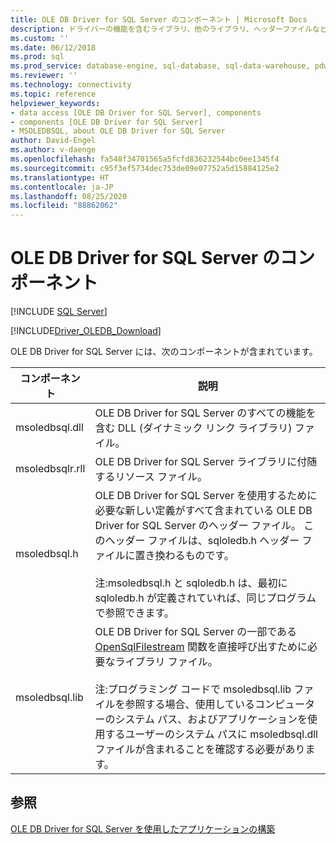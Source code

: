 ```yaml
---
title: OLE DB Driver for SQL Server のコンポーネント | Microsoft Docs
description: ドライバーの機能を含むライブラリ、他のライブラリ、ヘッダーファイルなど、OLE DB Driver for SQL Server のコンポーネントについて説明します。
ms.custom: ''
ms.date: 06/12/2018
ms.prod: sql
ms.prod_service: database-engine, sql-database, sql-data-warehouse, pdw
ms.reviewer: ''
ms.technology: connectivity
ms.topic: reference
helpviewer_keywords:
- data access [OLE DB Driver for SQL Server], components
- components [OLE DB Driver for SQL Server]
- MSOLEDBSQL, about OLE DB Driver for SQL Server
author: David-Engel
ms.author: v-daenge
ms.openlocfilehash: fa548f34701565a5fcfd836232544bc0ee1345f4
ms.sourcegitcommit: c95f3ef5734dec753de09e07752a5d15884125e2
ms.translationtype: HT
ms.contentlocale: ja-JP
ms.lasthandoff: 08/25/2020
ms.locfileid: "88862062"
---
```

# <a name="components-of-ole-db-driver-for-sql-server"></a>OLE DB Driver for SQL Server のコンポーネント
[!INCLUDE [SQL Server](../../../includes/applies-to-version/sql-asdb-asdbmi-asa-pdw.md)]

[!INCLUDE[Driver_OLEDB_Download](../../../includes/driver_oledb_download.md)]

  OLE DB Driver for SQL Server には、次のコンポーネントが含まれています。  

|コンポーネント|説明|  
|---------------|-----------------|  
|msoledbsql.dll|OLE DB Driver for SQL Server のすべての機能を含む DLL (ダイナミック リンク ライブラリ) ファイル。|  
|msoledbsqlr.rll|OLE DB Driver for SQL Server ライブラリに付随するリソース ファイル。|   
|msoledbsql.h|OLE DB Driver for SQL Server を使用するために必要な新しい定義がすべて含まれている OLE DB Driver for SQL Server のヘッダー ファイル。 このヘッダー ファイルは、sqloledb.h ヘッダー ファイルに置き換わるものです。<br /><br /> 注:msoledbsql.h と sqloledb.h は、最初に sqloledb.h が定義されていれば、同じプログラムで参照できます。|  
|msoledbsql.lib|OLE DB Driver for SQL Server の一部である [OpenSqlFilestream](../../../relational-databases/blob/access-filestream-data-with-opensqlfilestream.md) 関数を直接呼び出すために必要なライブラリ ファイル。<br /><br /> 注:プログラミング コードで msoledbsql.lib ファイルを参照する場合、使用しているコンピューターのシステム パス、およびアプリケーションを使用するユーザーのシステム パスに msoledbsql.dll ファイルが含まれることを確認する必要があります。|  

## <a name="see-also"></a>参照  
 [OLE DB Driver for SQL Server を使用したアプリケーションの構築](../../oledb/applications/building-applications-with-oledb-driver-for-sql-server.md)  
